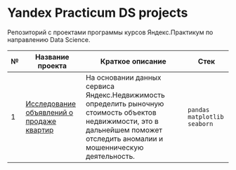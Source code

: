 # Yandex Practicum DS projects
Репозиторий с проектами программы курсов Яндекс.Практикум по направлению Data Science.

| № | Название проекта | Краткое описание | Стек |
| -- | -- | -- | -- |
| 1 | [Исследование объявлений о продаже квартир](https://github.com/ArtAnichkin/yandex_practicum_DS_projects/tree/main/1_real_estate_spb) | На основании данных сервиса Яндекс.Недвижимость определить рыночную стоимость объектов недвижимости, это в дальнейшем поможет отследить аномалии и мошенническую деятельность. | `pandas` `matplotlib` `seaborn`|


